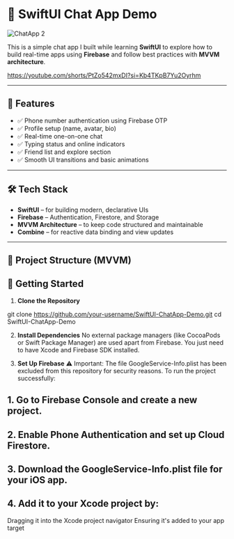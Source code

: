 # 📱 SwiftUI Chat App Demo

![ChatApp 2](https://github.com/user-attachments/assets/3534d685-ec77-422d-a9a7-91a6709311e4)


This is a simple chat app I built while learning **SwiftUI** to explore how to build real-time apps using **Firebase** and follow best practices with **MVVM architecture**.

https://youtube.com/shorts/PtZo542mxDI?si=Kb4TKpB7Yu2Oyrhm

---

## 🚀 Features

- ✅ Phone number authentication using Firebase OTP
- ✅ Profile setup (name, avatar, bio)
- ✅ Real-time one-on-one chat
- ✅ Typing status and online indicators
- ✅ Friend list and explore section
- ✅ Smooth UI transitions and basic animations

---

## 🛠️ Tech Stack

- **SwiftUI** – for building modern, declarative UIs
- **Firebase** – Authentication, Firestore, and Storage
- **MVVM Architecture** – to keep code structured and maintainable
- **Combine** – for reactive data binding and view updates

---

## 📁 Project Structure (MVVM)


## 🔧 Getting Started

1. **Clone the Repository**

git clone https://github.com/your-username/SwiftUI-ChatApp-Demo.git
cd SwiftUI-ChatApp-Demo 

2. **Install Dependencies**
No external package managers (like CocoaPods or Swift Package Manager) are used apart from Firebase. You just need to have Xcode and Firebase SDK installed.

3. **Set Up Firebase**
⚠️ Important: The file GoogleService-Info.plist has been excluded from this repository for security reasons.
To run the project successfully:

## 1. Go to Firebase Console and create a new project.
## 2. Enable Phone Authentication and set up Cloud Firestore.
## 3. Download the GoogleService-Info.plist file for your iOS app.
## 4. Add it to your Xcode project by:
Dragging it into the Xcode project navigator
Ensuring it's added to your app target



